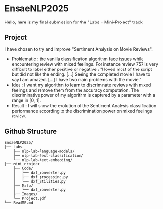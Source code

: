 # EnsaeNLP2025
Hello, here is my final submission for the "Labs + Mini-Project" track.

## Project
I have chosen to try and improve "Sentiment Analysis on Movie Reviews".
* Problematic : the vanilla classification algorithm face issues while encountering review with mixed feelings. For instance review 757 is very difficult to label either positive or negative : "I loved most of the script but did not like the ending. [...] Seeing the completed movie I have to say I am amazed. [...] I have two main problems with the movie."
* Idea : I want my algorithm to learn to discriminate reviews with mixed feelings and remove them from the accuracy computation. The discriminative power of my algorithm is captured by a parameter with a range in [0, 1].
* Result : I will show the evolution of the Sentiment Analysis classification performance according to the discrimination power on mixed feelings review.

## Github Structure

```
EnsaeNLP2025/
├── Labs    
    ├── nlp-lab-language-models/  
    ├── nlp-lab-text-classification/  
    └── nlp-lab-text-embedding/ 
├── Mini_Project         
    ├── Code/
    │   ├── dxf_converter.py   
    │   ├── dxf_processing.py  
    │   └── dxf_utilities.py   
    ├── Data/
    │   └── dxf_converter.py
    ├── Images/
    └── Project.pdf                
└── ReadME.md
```
